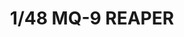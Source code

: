 ---
layout: product
title: "1/48 MQ-9 REAPER"
price: "2800" 
desc: "Maketa"
img_path: "/assets/img/KIN48067.webp"
brand: "N/A"
available: true
special_offer: false
new: true
soon: false
cat: "010000"
subcat: "010700"
subsubcat: "0N/A"
sifra: "KIN48067"
popular: false
---